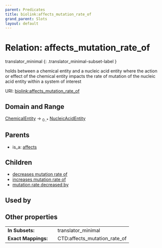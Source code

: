 ```yaml
---
parent: Predicates
title: biolink:affects_mutation_rate_of
grand_parent: Slots
layout: default
---
```


# Relation: affects_mutation_rate_of

translator_minimal
{: .translator_minimal-subset-label }


holds between a chemical entity and a nucleic acid entity where the action or effect of the chemical entity impacts the rate of mutation of the nucleic acid entity within a system of interest

URI: [biolink:affects_mutation_rate_of](https://w3id.org/biolink/vocab/affects_mutation_rate_of)

## Domain and Range

[ChemicalEntity](ChemicalEntity.md) ->  <sub>0..\*</sub> [NucleicAcidEntity](NucleicAcidEntity.md)

## Parents

 *  is_a: [affects](affects.md)

## Children

 *  [decreases mutation rate of](decreases_mutation_rate_of.md)
 *  [increases mutation rate of](increases_mutation_rate_of.md)
 *  [mutation rate decreased by](mutation_rate_decreased_by.md)

## Used by


## Other properties

|  |  |  |
| --- | --- | --- |
| **In Subsets:** | | translator_minimal |
| **Exact Mappings:** | | CTD:affects_mutation_rate_of |

